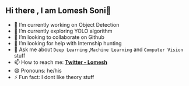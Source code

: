 ## Hi there , I am Lomesh Soni👋

- 🔭 I’m currently working on Object Detection 
- 🌱 I’m currently exploring YOLO algorithm
- 👯 I’m looking to collaborate on Github
- 🤔 I’m looking for help with Internship hunting
- 💬 Ask me about `Deep Learning`  ,`Machine Learning` and `Computer Vision` stuff
- 📫 How to reach me: **[Twitter - Lomesh](https://twitter.com/lomesh_soni?t=8VGACAfaAPROv4ZmelqpYw&s=09)**
- 😄 Pronouns: he/his
- ⚡ Fun fact: I dont like theory stuff 

<!--![https://github-readme-stats.vercel.app/api?username=Lomesh2000&&show_icons=true&title_color=ffffff&icon_color=bb2acf&text_color=daf7dc&bg_color=151515](https://github-readme-stats.vercel.app/api?username=Lomesh2000&&show_icons=true&title_color=ffffff&icon_color=bb2acf&text_color=daf7dc&bg_color=151515)-->
